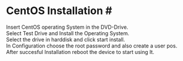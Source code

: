 # CentOS Installation #<br/>
Insert CentOS operating System in the DVD-Drive.<br />
Select Test Drive and Install the Operating System.<br />
Select the drive in harddisk and click start install.<br />
In Configuration choose the root password and also create a user pos.<br />
After succesful Installation reboot the device to start using It.<br />
